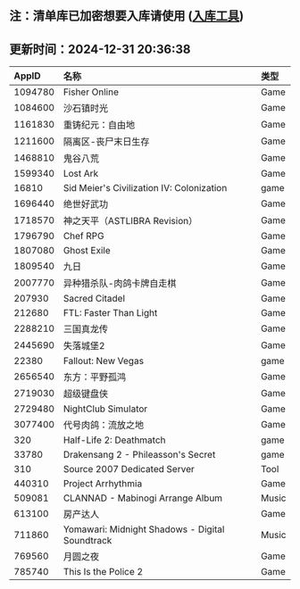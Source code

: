## 注：清单库已加密想要入库请使用 ([入库工具](https://github.com/BlankTMing/ManifestAutoUpdate/releases))

## 更新时间：2024-12-31 20:36:38
| AppID | 名称 | 类型  |
| :-------------------- | :----------------------------- | :----------- |
| 1094780 | Fisher Online| Game |
| 1084600 | 沙石镇时光| Game |
| 1161830 | 重铸纪元：自由地| Game |
| 1211600 | 隔离区-丧尸末日生存| Game |
| 1468810 | 鬼谷八荒| Game |
| 1599340 | Lost Ark| Game |
| 16810 | Sid Meier's Civilization IV: Colonization| game |
| 1696440 | 绝世好武功| Game |
| 1718570 | 神之天平（ASTLIBRA Revision）| Game |
| 1796790 | Chef RPG| Game |
| 1807080 | Ghost Exile| Game |
| 1809540 | 九日| Game |
| 2007770 | 异种猎杀队-肉鸽卡牌自走棋| Game |
| 207930 | Sacred Citadel| Game |
| 212680 | FTL: Faster Than Light| Game |
| 2288210 | 三国真龙传| Game |
| 2445690 | 失落城堡2| Game |
| 22380 | Fallout: New Vegas| game |
| 2656540 | 东方：平野孤鸿| Game |
| 2719030 | 超级键盘侠| Game |
| 2729480 | NightClub Simulator| Game |
| 3077400 | 代号肉鸽：流放之地| Game |
| 320 | Half-Life 2: Deathmatch| game |
| 33780 | Drakensang 2 - Phileasson's Secret| game |
| 310 | Source 2007 Dedicated Server| Tool |
| 440310 | Project Arrhythmia| Game |
| 509081 | CLANNAD - Mabinogi Arrange Album| Music |
| 613100 | 房产达人| Game |
| 711860 | Yomawari: Midnight Shadows - Digital Soundtrack| Music |
| 769560 | 月圆之夜| Game |
| 785740 | This Is the Police 2| Game |
